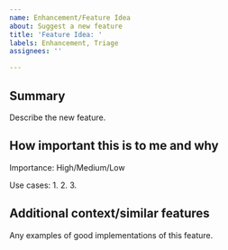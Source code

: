 ```yaml
---
name: Enhancement/Feature Idea
about: Suggest a new feature
title: 'Feature Idea: '
labels: Enhancement, Triage
assignees: ''

---
```


## Summary

Describe the new feature.

## How important this is to me and why

Importance: High/Medium/Low

Use cases:
1.
2.
3.

## Additional context/similar features

Any examples of good implementations of this feature.
